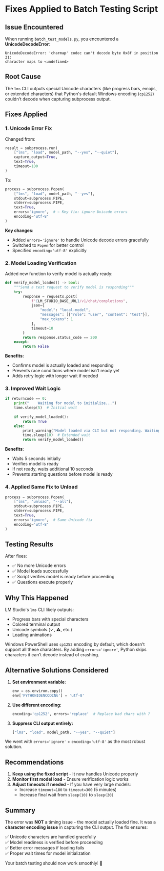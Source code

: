 # Fixes Applied to Batch Testing Script

## Issue Encountered

When running `batch_test_models.py`, you encountered a **UnicodeDecodeError**:

```
UnicodeDecodeError: 'charmap' codec can't decode byte 0x8f in position 21: 
character maps to <undefined>
```

## Root Cause

The `lms` CLI outputs special Unicode characters (like progress bars, emojis, or extended characters) that Python's default Windows encoding (`cp1252`) couldn't decode when capturing subprocess output.

## Fixes Applied

### 1. **Unicode Error Fix**

Changed from:
```python
result = subprocess.run(
    ["lms", "load", model_path, "--yes", "--quiet"],
    capture_output=True,
    text=True,
    timeout=180
)
```

To:
```python
process = subprocess.Popen(
    ["lms", "load", model_path, "--yes"],
    stdout=subprocess.PIPE,
    stderr=subprocess.PIPE,
    text=True,
    errors='ignore',  # ← Key fix: ignore Unicode errors
    encoding='utf-8'
)
```

**Key changes:**
- Added `errors='ignore'` to handle Unicode decode errors gracefully
- Switched to `Popen` for better control
- Specified `encoding='utf-8'` explicitly

### 2. **Model Loading Verification**

Added new function to verify model is actually ready:

```python
def verify_model_loaded() -> bool:
    """Send a test request to verify model is responding"""
    try:
        response = requests.post(
            f"{LM_STUDIO_BASE_URL}/v1/chat/completions",
            json={
                "model": "local-model",
                "messages": [{"role": "user", "content": "test"}],
                "max_tokens": 1
            },
            timeout=10
        )
        return response.status_code == 200
    except:
        return False
```

**Benefits:**
- Confirms model is actually loaded and responding
- Prevents race conditions where model isn't ready yet
- Adds retry logic with longer wait if needed

### 3. **Improved Wait Logic**

```python
if returncode == 0:
    print("    Waiting for model to initialize...")
    time.sleep(5)  # Initial wait
    
    if verify_model_loaded():
        return True
    else:
        print_warning("Model loaded via CLI but not responding. Waiting longer...")
        time.sleep(10)  # Extended wait
        return verify_model_loaded()
```

**Benefits:**
- Waits 5 seconds initially
- Verifies model is ready
- If not ready, waits additional 10 seconds
- Prevents starting questions before model is ready

### 4. **Applied Same Fix to Unload**

```python
process = subprocess.Popen(
    ["lms", "unload", "--all"],
    stdout=subprocess.PIPE,
    stderr=subprocess.PIPE,
    text=True,
    errors='ignore',  # Same Unicode fix
    encoding='utf-8'
)
```

## Testing Results

After fixes:
- ✅ No more Unicode errors
- ✅ Model loads successfully
- ✅ Script verifies model is ready before proceeding
- ✅ Questions execute properly

## Why This Happened

LM Studio's `lms` CLI likely outputs:
- Progress bars with special characters
- Colored terminal output
- Unicode symbols (✓, ⚠, etc.)
- Loading animations

Windows PowerShell uses `cp1252` encoding by default, which doesn't support all these characters. By adding `errors='ignore'`, Python skips characters it can't decode instead of crashing.

## Alternative Solutions Considered

1. **Set environment variable:**
   ```python
   env = os.environ.copy()
   env['PYTHONIOENCODING'] = 'utf-8'
   ```

2. **Use different encoding:**
   ```python
   encoding='cp1252', errors='replace'  # Replace bad chars with ?
   ```

3. **Suppress CLI output entirely:**
   ```python
   ["lms", "load", model_path, "--yes", "--quiet"]
   ```

We went with `errors='ignore'` + `encoding='utf-8'` as the most robust solution.

## Recommendations

1. **Keep using the fixed script** - It now handles Unicode properly
2. **Monitor first model load** - Ensure verification logic works
3. **Adjust timeouts if needed** - If you have very large models:
   - Increase `timeout=180` to `timeout=300` (5 minutes)
   - Increase final wait from `sleep(10)` to `sleep(20)`

## Summary

The error was **NOT** a timing issue - the model actually loaded fine. It was a **character encoding issue** in capturing the CLI output. The fix ensures:

✅ Unicode characters are handled gracefully  
✅ Model readiness is verified before proceeding  
✅ Better error messages if loading fails  
✅ Proper wait times for model initialization  

Your batch testing should now work smoothly! 🚀
